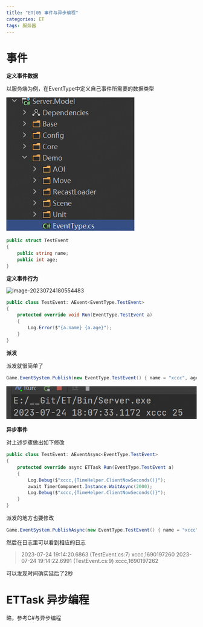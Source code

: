 ```yaml
---
title: "ET|05 事件与异步编程"
categories: ET
tags: 服务器
---
```


# 事件

**定义事件数据**

以服务端为例，在EventType中定义自己事件所需要的数据类型

![image-20230724180454253](https://raw.githubusercontent.com/Gasskin/CloudImg/master/img/202307241804277.png)

```c#
public struct TestEvent
{
    public string name;
    public int age;
}
```

**定义事件行为**

![image-20230724180554483](C:\Users\jiawei.liu\AppData\Roaming\Typora\typora-user-images\image-20230724180554646.png)

```c#
public class TestEvent: AEvent<EventType.TestEvent>
{
    protected override void Run(EventType.TestEvent a)
    {
        Log.Error($"{a.name} {a.age}");
    }
}
```

**派发**

派发就很简单了

```c#
Game.EventSystem.Publish(new EventType.TestEvent() { name = "xccc", age = 25 });
```

![image-20230724180742949](https://raw.githubusercontent.com/Gasskin/CloudImg/master/img/202307241807992.png)

**异步事件**

对上述步骤做出如下修改

```c#
public class TestEvent: AEventAsync<EventType.TestEvent>
{
    protected override async ETTask Run(EventType.TestEvent a)
    {
        Log.Debug($"xccc,{TimeHelper.ClientNowSeconds()}");
        await TimerComponent.Instance.WaitAsync(2000);
        Log.Debug($"xccc,{TimeHelper.ClientNowSeconds()}");
    }
}
```

派发的地方也要修改

```c#
Game.EventSystem.PublishAsync(new EventType.TestEvent() { name = "xccc", age = 25 }).Coroutine();
```

然后在日志里可以看到相应的日志

> 2023-07-24 19:14:20.6863 (TestEvent.cs:7) xccc,1690197260
> 2023-07-24 19:14:22.6991 (TestEvent.cs:9) xccc,1690197262

可以发现时间确实延后了2秒

# ETTask 异步编程

略，参考C#与异步编程
